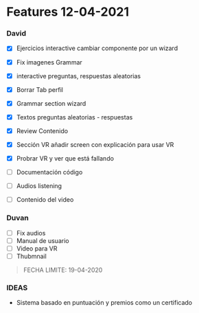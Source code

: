 # Features 12-04-2021

### David
- [x] Ejercicios interactive cambiar componente por un wizard
- [x] Fix imagenes Grammar
- [x] interactive preguntas, respuestas aleatorias
- [x] Borrar Tab perfil
- [x] Grammar section wizard
- [x] Textos preguntas aleatorias  - respuestas
- [x] Review Contenido
- [x] Sección VR añadir screen con explicación para usar VR
- [x] Probrar VR y ver que está fallando
- [ ] Documentación código



- [ ] Audios listening
- [ ] Contenido del video


### Duvan
- [ ] Fix audios
- [ ] Manual de usuario
- [ ] Video para VR
- [ ] Thubmnail

> FECHA LIMITE: 19-04-2020

### IDEAS

- Sistema basado en puntuación y premios como un certificado 
